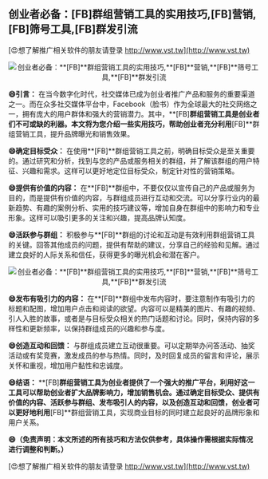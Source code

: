 ## **创业者必备：**[FB]**群组营销工具的实用技巧,**[FB]**营销,**[FB]**筛号工具,**[FB]**群发引流**

[😍想了解推广相关软件的朋友请登录 http://www.vst.tw](http://www.vst.tw)

 <center><img src="https://vst.tw/MP4/tuiguang/png/3.png" alt="创业者必备：**[FB]**群组营销工具的实用技巧,**[FB]**营销,**[FB]**筛号工具,**[FB]**群发引流"></center>

**😄引言：**
在当今数字化时代，社交媒体已成为创业者推广产品和服务的重要渠道之一。而在众多社交媒体平台中，Facebook（脸书）作为全球最大的社交网络之一，拥有庞大的用户群体和强大的营销潜力。其中，**[FB]**群组营销工具是创业者们不可或缺的利器。本文将为您介绍一些实用技巧，帮助创业者充分利用**[FB]**群组营销工具，提升品牌曝光和销售效果。

**😄确定目标受众：**
在使用**[FB]**群组营销工具之前，明确目标受众是至关重要的。通过研究和分析，找到与您的产品或服务相关的群组，并了解该群组的用户特征、兴趣和需求。这样可以更好地定位目标受众，制定针对性的营销策略。

**😄提供有价值的内容：**
在**[FB]**群组中，不要仅仅以宣传自己的产品或服务为目的，而是提供有价值的内容，与群组成员进行互动和交流。可以分享行业内的最新趋势、有趣的案例分析、实用的技巧建议等，增加自身在群组中的影响力和专业形象。这样可以吸引更多的关注和兴趣，提高品牌认知度。

**😄活跃参与群组：**
积极参与**[FB]**群组的讨论和互动是有效利用群组营销工具的关键。回答其他成员的问题，提供有帮助的建议，分享自己的经验和见解。通过建立良好的人际关系和信任，获得更多的曝光机会和潜在客户。

 <center><img src="https://vst.tw/MP4/tuiguang/png/8.png" alt="创业者必备：**[FB]**群组营销工具的实用技巧,**[FB]**营销,**[FB]**筛号工具,**[FB]**群发引流"></center>

**😄发布有吸引力的内容：**
在**[FB]**群组中发布内容时，要注意制作有吸引力的标题和配图，增加用户点击和阅读的欲望。内容可以是精美的图片、有趣的视频、引人入胜的故事，或者是与目标受众相关的热门话题和讨论。同时，保持内容的多样性和更新频率，以保持群组成员的兴趣和参与度。

**😄创造互动和回馈：**
与群组成员建立互动很重要。可以定期举办问答活动、抽奖活动或有奖竞赛，激发成员的参与热情。同时，及时回复成员的留言和评论，展示关怀和重视，增加用户黏性和忠诚度。

**😄结语：**
**[FB]**群组营销工具为创业者提供了一个强大的推广平台，利用好这一工具可以帮助创业者扩大品牌影响力，增加销售机会。通过确定目标受众、提供有价值的内容、活跃参与群组、发布吸引人的内容，以及创造互动和回馈，创业者可以更好地利用**[FB]**群组营销工具，实现商业目标的同时建立起良好的品牌形象和用户关系。

**😄（免责声明：本文所述的所有技巧和方法仅供参考，具体操作需根据实际情况进行调整和判断。）**

[😍想了解推广相关软件的朋友请登录 http://www.vst.tw](http://www.vst.tw)



